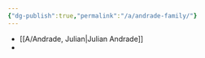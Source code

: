 ```yaml
---
{"dg-publish":true,"permalink":"/a/andrade-family/"}
---
```




- [[A/Andrade, Julian\|Julian Andrade]]
- 